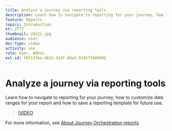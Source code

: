 ```yaml
---
title: Analyze a journey via reporting tools
description: Learn how to navigate to reporting for your journey, how to customize date ranges for your report and how to save a reporting template for future use.
feature: Reports
topics: Introduction
kt: 2777
thumbnail: 29321.jpg
audience: user
doc-type: video
activity: use
role: User, Admin
exl-id: f6f13fba-d815-424f-86e5-918577609882
---
```

# Analyze a journey via reporting tools

Learn how to navigate to reporting for your journey, how to customize date ranges for your report and how to save a reporting template for future use.

>[!VIDEO](https://video.tv.adobe.com/v/29321?quality=12)

For more information, see [About Journey Orchestration reports](https://experienceleague.adobe.com/docs/journeys/using/journey-reports/about-journey-reports.html?lang=en).
